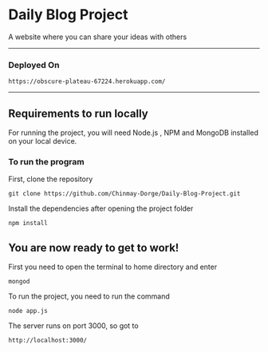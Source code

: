 # Daily Blog Project

A website where you can share your ideas with others

---
### Deployed On
```
https://obscure-plateau-67224.herokuapp.com/
```

---
## Requirements to run locally

For running the project, you will need Node.js , NPM and MongoDB installed on your local device.

### To run the program
First, clone the repository

```
git clone https://github.com/Chinmay-Dorge/Daily-Blog-Project.git
```

Install the dependencies after opening the project folder

```
npm install
```

You are now ready to get to work!
---
First you need to open the terminal to home directory and enter
```
mongod
```
To run the project, you need to run the command
```
node app.js
```

The server runs on port 3000, so got to 
```
http://localhost:3000/
```

